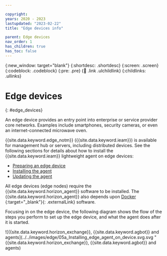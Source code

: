 ```yaml
---

copyright:
years: 2020 - 2023
lastupdated: "2023-02-22"
title: "Edge devices info"

parent: Edge devices
nav_order: 1
has_children: true
has_toc: false
---
```


{:new_window: target="blank"}
{:shortdesc: .shortdesc}
{:screen: .screen}
{:codeblock: .codeblock}
{:pre: .pre}
{:child: .link .ulchildlink}
{:childlinks: .ullinks}

# Edge devices
{: #edge_devices}

An edge device provides an entry point into enterprise or service provider core networks. Examples include smartphones, security cameras, or even an internet-connected microwave oven.

{{site.data.keyword.edge_notm}} ({{site.data.keyword.ieam}}) is available for management hub or servers, including distributed devices. See the following sections for details about how to install the {{site.data.keyword.ieam}} lightweight agent on edge devices:

* [Preparing an edge device](../installing/adding_devices.md)
* [Installing the agent](../installing/registration.md)
* [Updating the agent](../installing/updating_the_agent.md)

All edge devices (edge nodes) require the {{site.data.keyword.horizon_agent}} software to be installed. The {{site.data.keyword.horizon_agent}} also depends upon [Docker ](https://www.docker.com/){:target="_blank"}{: .externalLink} software.

Focusing in on the edge device, the following diagram shows the flow of the steps you perform to set up the edge device, and what the agent does after it is started.

![{{site.data.keyword.horizon_exchange}}, {{site.data.keyword.agbot}} and agents](../../images/edge/05a_Installing_edge_agent_on_device.svg.svg "{{site.data.keyword.horizon_exchange}}, {{site.data.keyword.agbot}} and agents)

